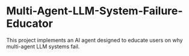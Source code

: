 # Multi-Agent-LLM-System-Failure-Educator
This project implements an AI agent designed to educate users on why multi-agent LLM systems fail.
